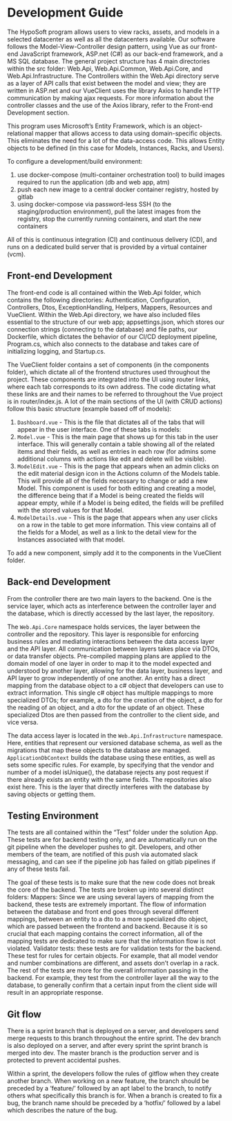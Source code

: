 # Development Guide
The HypoSoft program allows users to view racks, assets, and models in a selected datacenter as well as all the datacenters available. Our software follows the Model-View-Controller design pattern, using Vue as our front-end JavaScript framework, ASP.net (C#) as our back-end framework, and a MS SQL database. The general project structure has 4 main directories within the src folder: Web.Api, Web.Api.Common, Web.Api.Core, and Web.Api.Infrastructure. The Controllers within the Web.Api directory serve as a layer of API calls that exist between the model and view; they are written in ASP.net and our VueClient uses the library Axios to handle HTTP communication by making ajax requests. For more information about the controller classes and the use of the Axios library, refer to the Front-end Development section.

This program uses Microsoft’s Entity Framework, which is an object-relational mapper that allows access to data using domain-specific objects. This eliminates the need for a lot of the data-access code. This allows Entity objects to be defined (in this case for Models, Instances, Racks, and Users).

To configure a development/build environment:
1. use docker-compose (multi-container orchestration tool) to build images required to run the application (db and web app, atm)
2. push each new image to a central docker container registry, hosted by gitlab
3. using docker-compose via password-less SSH (to the staging/production environment), pull the latest images from the registry, stop the currently running containers, and start the new containers

All of this is continuous integration (CI) and continuous delivery (CD), and runs on a dedicated build server that is provided by a virtual container (vcm).

## Front-end Development
The front-end code is all contained within the Web.Api folder, which contains the following directories: Authentication, Configuration, Controllers, Dtos, ExceptionHandling, Helpers, Mappers, Resources and VueClient. Within the Web.Api directory, we have also included files essential to the structure of our web app; appsettings.json, which stores our connection strings (connecting to the database) and file paths, our Dockerfile, which dictates the behavior of our CI/CD deployment pipeline, Program.cs, which also connects to the database and takes care of initializing logging, and Startup.cs.

The VueClient folder contains a set of components (in the components folder), which dictate all of the frontend structures used throughout the project. These components are integrated into the UI using router links, where each tab corresponds to its own address. The code dictating what these links are and their names to be referred to throughout the Vue project is in router/index.js. A lot of the main sections of the UI (with CRUD actions) follow this basic structure (example based off of models): 

1. `Dashboard.vue` - This is the file that dictates all of the tabs that will appear in the user interface. One of these tabs is models: 
2. `Model.vue` - This is the main page that shows up for this tab in the user interface. This will generally contain a table showing all of the related items and their fields, as well as entries in each row (for admins some additional columns with actions like edit and delete will be visible).
3. `ModelEdit.vue` - This is the page that appears when an admin clicks on the edit material design icon in the Actions column of the Models table. This will provide all of the fields necessary to change or add a new Model. This component is used for both editing and creating a model, the difference being that if a Model is being created the fields will appear empty, while if a Model is being edited, the fields will be prefilled with the stored values for that Model.
4. `ModelDetails.vue` - This is the page that appears when any user clicks on a row in the table to get more information. This view contains all of the fields for a Model, as well as a link to the detail view for the Instances associated with that model.

To add a new component, simply add it to the components in the VueClient folder.

## Back-end Development
From the controller there are two main layers to the backend. One is the service layer, which acts as interference between the controller layer and the database, which is directly accessed by the last layer, the repository.

The `Web.Api.Core` namespace holds services, the layer between the controller and the repository. This layer is responsible for enforcing business rules and mediating interactions between the data access layer and the API layer. All communication between layers takes place via DTOs, or data transfer objects. Pre-compiled mapping plans are applied to the domain model of one layer in order to map it to the model expected and understood by another layer, allowing for the data layer, business layer, and API layer to grow independently of one another. An entity has a direct mapping from the database object to a c# object that developers can use to extract information. This single c# object has multiple mappings to more specialized DTOs; for example, a dto for the creation of the object, a dto for the reading of an object, and a dto for the update of an object. These specialized Dtos are then passed from the controller to the client side, and vice versa. 

The data access layer is located in the `Web.Api.Infrastructure` namespace. Here, entities that represent our versioned database schema, as well as the migrations that map these objects to the database are managed. `ApplicationDbContext` builds the database using these entities, as well as sets some specific rules. For example, by specifying that the vendor and number of a model isUnique(), the database rejects any post request if there already exists an entity with the same fields. The repositories also exist here. This is the layer that directly interferes with the database by saving objects or getting them. 

## Testing Environment
The tests are all contained within the “Test” folder under the solution App. These tests are for backend testing only, and are automatically run on the git pipeline when the developer pushes to git. Developers, and other members of the team, are notified of this push via automated slack messaging, and can see if the pipeline job has failed on gitlab pipelines if any of these tests fail.

The goal of these tests is to make sure that the new code does not break the core of the backend. The tests are broken up into several distinct folders:
Mappers: Since we are using several layers of mapping from the backend, these tests are extremely important. The flow of information between the database and front end goes through several different mappings, between an entity to a dto to a more specialized dto object, which are passed between the frontend and backend. Because it is so crucial that each mapping contains the correct information, all of the mapping tests are dedicated to make sure that the information flow is not violated. 
Validator tests: these tests are for validation tests for the backend. These test for rules for certain objects. For example, that all model vendor and number combinations are different, and assets don’t overlap in a rack.
The rest of the tests are more for the overall information passing in the backend. For example, they test from the controller layer all the way to the database, to generally confirm that a certain input from the client side will result in an appropriate response.

## Git flow 
There is a sprint branch that is deployed on a server, and developers send merge requests to this branch throughout the entire sprint. The dev branch is also deployed on a server, and after every sprint the sprint branch is merged into dev. The master branch is the production server and is protected to prevent accidental pushes. 

Within a sprint, the developers follow the rules of gitflow when they create another branch. When working on a new feature, the branch should be preceded by a ‘feature/’ followed by an apt label to the branch, to notify others what specifically this branch is for. When a branch is created to fix a bug, the branch name should be preceded by a ‘hotfix/’ followed by a label which describes the nature of the bug. 


